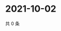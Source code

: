 # 2021-10-02

共 0 条

<!-- BEGIN WEIBO -->
<!-- 最后更新时间 Sat Oct 02 2021 17:12:46 GMT+0800 (China Standard Time) -->

<!-- END WEIBO -->

